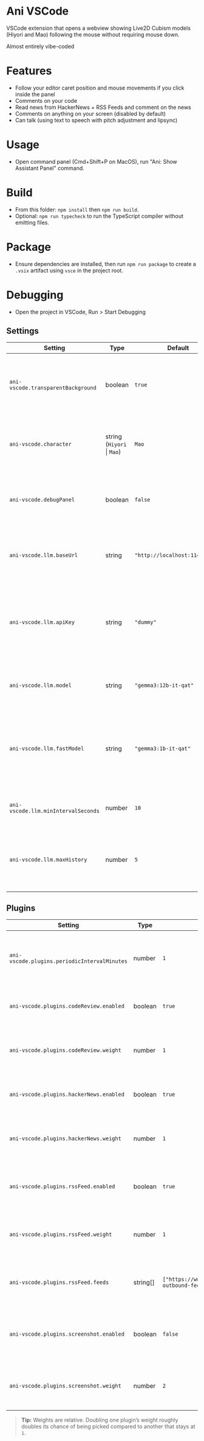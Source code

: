 Ani VSCode
==========

VSCode extension that opens a webview showing Live2D Cubism models (Hiyori and Mao) following the mouse without requiring mouse down.

Almost entirely vibe-coded

# Features
- Follow your editor caret position and mouse movements if you click inside the panel
- Comments on your code
- Read news from HackerNews + RSS Feeds and comment on the news
- Comments on anything on your screen (disabled by default)
- Can talk (using text to speech with pitch adjustment and lipsync)

# Usage
- Open command panel (Cmd+Shift+P on MacOS), run "Ani: Show Assistant Panel" command.

# Build
- From this folder: `npm install` then `npm run build`.
- Optional: `npm run typecheck` to run the TypeScript compiler without emitting files.

# Package
- Ensure dependencies are installed, then run `npm run package` to create a `.vsix` artifact using `vsce` in the project root.

# Debugging
- Open the project in VSCode, Run > Start Debugging

## Settings
| Setting | Type | Default | Description |
| --- | --- | --- | --- |
| `ani-vscode.transparentBackground` | boolean | `true` | Render the webview with a transparent background so Ani blends with your theme. |
| `ani-vscode.character` | string (`Hiyori` \| `Mao`) | `Mao` | Choose which Live2D model loads when the panel opens. |
| `ani-vscode.debugPanel` | boolean | `false` | Show the motion debug panel to trigger animations manually. |
| `ani-vscode.llm.baseUrl` | string | `"http://localhost:11434/v1/"` | Base URL for an OpenAI-compatible chat completion API. |
| `ani-vscode.llm.apiKey` | string | `"dummy"` | API key stored in VS Code settings (hidden in the UI). Replace with your provider key. |
| `ani-vscode.llm.model` | string | `"gemma3:12b-it-qat"` | Primary model used for longer responses (e.g., `gpt-4.1-mini`). |
| `ani-vscode.llm.fastModel` | string | `"gemma3:1b-it-qat"` | Lightweight model for quick expression updates. Leave empty to disable expression animations. |
| `ani-vscode.llm.minIntervalSeconds` | number | `10` | Minimum seconds between LLM requests |
| `ani-vscode.llm.maxHistory` | number | `5` | Maximum number of messages to keep in chat history (including system message). |

## Plugins
| Setting | Type | Default | Description |
| --- | --- | --- | --- |
| `ani-vscode.plugins.periodicIntervalMinutes` | number | `1` | Minutes between automatic plugin triggers. Set to `0` to disable. |
| `ani-vscode.plugins.codeReview.enabled` | boolean | `true` | Enable the Code Review plugin that analyzes your code. |
| `ani-vscode.plugins.codeReview.weight` | number | `1` | Weight controlling how often the Code Review plugin runs. |
| `ani-vscode.plugins.hackerNews.enabled` | boolean | `true` | Fetch top stories from HackerNews for Ani to discuss. |
| `ani-vscode.plugins.hackerNews.weight` | number | `1` | Weight controlling how often the HackerNews plugin runs. |
| `ani-vscode.plugins.rssFeed.enabled` | boolean | `true` | Let Ani read and summarize articles from custom RSS feeds. |
| `ani-vscode.plugins.rssFeed.weight` | number | `1` | Weight controlling how often the RSS Feed plugin runs. |
| `ani-vscode.plugins.rssFeed.feeds` | string[] | `["https://www.channelnewsasia.com/api/v1/rss-outbound-feed?_format=xml"]` | List of RSS feed URLs; one is chosen at random per trigger. |
| `ani-vscode.plugins.screenshot.enabled` | boolean | `false` | Capture your workspace and send it to a vision-capable LLM for commentary. |
| `ani-vscode.plugins.screenshot.weight` | number | `2` | Weight controlling how often the screenshot plugin runs. |

> **Tip:** Weights are relative. Doubling one plugin’s weight roughly doubles its chance of being picked compared to another that stays at `1`.
